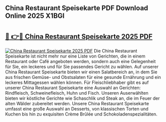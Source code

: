 ## China Restaurant Speisekarte PDF Download Online 2025 X1BGI

# <h2><a href="http://gc9eb2b.nevu.top/?p=China+Restaurant+Speisekarte">🔗 👉🔴 China Restaurant Speisekarte 2025 PDF</a></h2>

[![China Restaurant Speisekarte 2025 PDF](https://i.imgur.com/dBaPXMq.png)](http://gc9eb2b.nevu.top/?p=China+Restaurant+Speisekarte)
Die China Restaurant Speisekarte ist nicht mehr nur eine Liste von Gerichten, die in einem Restaurant oder Café angeboten werden, sondern auch eine Gelegenheit für Sie, ein leckeres und für Sie passendes Gericht zu wählen. Auf unserer China Restaurant Speisekarte bieten wir einen Salatbereich an, in dem Sie aus frischen Gemüse- und Obstsalaten für eine gesunde Ernährung und ein leckeres Mittagessen wählen können. Für Fleischliebhaber gibt es auf unserer China Restaurant Speisekarte eine Auswahl an Gerichten: Rindfleisch, Schweinefleisch, Huhn und Fisch. Unseren Auserwählten bieten wir köstliche Gerichte wie Schaschlik und Steak an, die im Feuer der alten Wälder zubereitet werden. Unsere China Restaurant Speisekarte umfasst eine große Auswahl an Desserts, von klassischen Torten und Kuchen bis hin zu exquisiten Crème Brûlée und Schokoladenspezialitäten.
